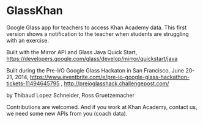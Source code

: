 GlassKhan
=========

Google Glass app for teachers to access Khan Academy data. This first version shows a notification to the teacher when students are struggling with an exercise.

Built with the Mirror API and Glass Java Quick Start,
https://developers.google.com/glass/develop/mirror/quickstart/java

Built during the Pre-I/O Google Glass Hackaton in San Francisco, June 20-21, 2014,
https://www.eventbrite.com/e/pre-io-google-glass-hackathon-tickets-11494645795 ,
http://preioglasshack.challengepost.com/

by
Thibaud Lopez Schneider,
Ross Gruetzemacher

Contributions are welcomed. And if you work at Khan Academy, contact us, we need some new APIs from you (coach data).
